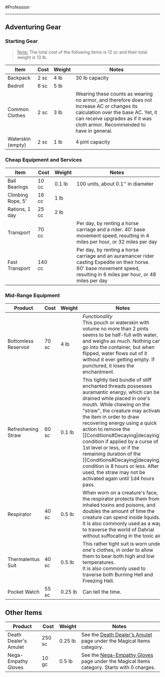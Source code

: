 #Profession 
- - -
## Adventuring Gear

### Starting Gear

><u>Note:</u> The total cost of the following items is 12 sc and their total weight is 13 lb.

| **Item**          | **Cost** | **Weight** | **Notes**                                                                                                                                                                                                        |
| ----------------- | -------- | ---------- | ---------------------------------------------------------------------------------------------------------------------------------------------------------------------------------------------------------------- |
| Backpack          | 2 sc     | 4 lb       | 30 lb capacity                                                                                                                                                                                                   |
| Bedroll           | 6 sc     | 5 lb       |                                                                                                                                                                                                                  |
| Common Clothes    | 2 sc     | 3 lb       | Wearing these counts as wearing no armor, and therefore does not increase AC or changes its calculation over the base AC. Yet, it can receive upgrades as if it was cloth armor. Recommended to have in general. |
| Waterskin (empty) | 2 sc     | 1 lb       | 4 pint capacity                                                                                                                                                                                                  |
### Cheap Equipment and Services

| **Item**          | **Cost** | **Weight** | **Notes**                                                                                                                                                                 |
| ----------------- | -------- | ---------- | ------------------------------------------------------------------------------------------------------------------------------------------------------------------------- |
| Ball Bearings     | 10 cc    | 0.1 lb     | 100 units, about 0.1'' in diameter                                                                                                                                        |
| Climbing Rope, 5' | 16 cc    | 1 lb       |                                                                                                                                                                           |
| Rations, 1 day    | 25 cc    | 2 lb       |                                                                                                                                                                           |
| Transport         | 70 cc    |            | Per day, by renting a horse carriage and a rider. 40' base movement speed, resulting in 4 miles per hour, or 32 miles per day                                             |
| Fast Transport    | 140 cc   |            | Per day, by renting a horse carriage and an auramancer rider casting Expedite on their horse. 60' base movement speed, resulting in 6 miles per hour, or 48 miles per day |
### Mid-Range Equipment

| **Product**          | **Cost** | **Weight** | **Notes**                                                                                                                                                                                                                                                                                                                                                                                                                                                                                                                                    |
| -------------------- | -------- | ---------- | -------------------------------------------------------------------------------------------------------------------------------------------------------------------------------------------------------------------------------------------------------------------------------------------------------------------------------------------------------------------------------------------------------------------------------------------------------------------------------------------------------------------------------------------- |
| Bottomless Reservoir | 70 sc    | 4 lb       | _Functionality_  <br>This pouch or waterskin with volume no more than 2 pints seems to be half-full with water, and weighs as much. Nothing can go into the container, but when flipped, water flows out of it without it ever getting empty. If punctured, it loses the enchantment.                                                                                                                                                                                                                                                        |
| Refreshening Straw   | 60 sc    | 0.1 lb     | This tightly tied bundle of stiff enchanted threads possesses auramantic energy, which can be drained while placed in one's mouth. While chewing on the "straw", the creature may activate the item in order to draw recovering energy using a quick action to remove the [[Conditions#Decaying\|decaying]] condition if applied by a curse of 1st level or less, or if the remaining duration of the [[Conditions#Decaying\|decaying]] condition is 8 hours or less. After used, the straw may not be activated again until 1d4 hours pass. |
| Respirator           | 40 sc    | 0.5 lb     | When worn on a creature's face, the respirator protects them from inhaled toxins and poisons, and doubles the amount of time the creature can spend inside liquids.  <br>It is also commonly used as a way to traverse the world of Dahrial without suffocating in the toxic air.                                                                                                                                                                                                                                                            |
| Thermalentus Suit    | 40 sc    | 0.5 lb     | This rather tight suit is worn under one's clothes, in order to allow them to bear both high and low temperatures.  <br>It is also commonly used to traverse both Burning Hell and Freezing Hell.                                                                                                                                                                                                                                                                                                                                            |
| Pocket Watch         | 55 sc    | 0.25 lb    | Can tell the time.                                                                                                                                                                                                                                                                                                                                                                                                                                                                                                                           |
## Other Items

| **Product**           | **Cost** | **Weight** | **Notes**                                                                                                             |
| --------------------- | -------- | ---------- | --------------------------------------------------------------------------------------------------------------------- |
| Death Dealer's Amulet | 250 sc   | 0.25 lb    | See the [Death Dealer's Amulet](Death%20Dealer's%20Amulet.md) page under the Magical Items category.                  |
| Nega-Empathy Gloves   | 10 gc    | 0.5 lb     | See the [Nega-Empathy Gloves](Nega-Empathy%20Gloves.md) page under the Magical Items category. Starts with 0 charges. |
